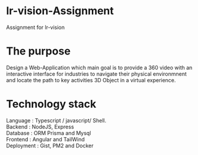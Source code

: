 # lr-vision-Assignment
Assignment for lr-vision

# The purpose 
Design a Web-Application which main goal is to provide a 360 video with an interactive interface for industries to navigate their physical environmnent and locate the path to key activities 3D Object in a virtual experience.

# Technology stack

Language : Typescript / javascript/ Shell.   
Backend : NodeJS, Express   
Database : ORM Prisma and Mysql   
Frontend : Angular and TailWind   
Deployment : Gist, PM2 and Docker   
